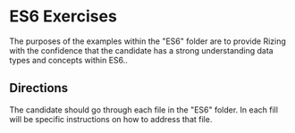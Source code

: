 # ES6 Exercises
The purposes of the examples within the "ES6" folder are to provide Rizing with the confidence that the candidate has a strong understanding data types and concepts
within ES6..

## Directions
The candidate should go through each file in the "ES6" folder. In each fill will be specific instructions on how to address that file.
